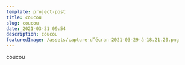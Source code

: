 ```yaml
---
template: project-post
title: coucou
slug: coucou
date: 2021-03-31 09:54
description: coucou
featuredImage: /assets/capture-d’écran-2021-03-29-à-18.21.20.png
---
```

coucou